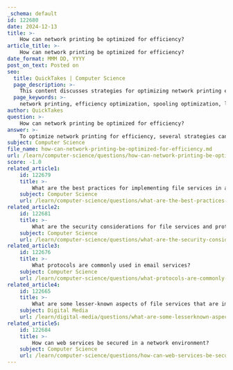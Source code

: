 ```yaml
---
_schema: default
id: 122680
date: 2024-12-13
title: >-
    How can network printing be optimized for efficiency?
article_title: >-
    How can network printing be optimized for efficiency?
date_format: MMM DD, YYYY
post_on_text: Posted on
seo:
  title: QuickTakes | Computer Science
  page_description: >-
    This content discusses strategies for optimizing network printing efficiency, including spooling optimization, load balancing, local network printing, network configuration, regular maintenance, traffic monitoring, and managed print services.
  page_keywords: >-
    network printing, efficiency optimization, spooling optimization, load balancing, local network printing, network configuration, access control, regular maintenance, monitor network traffic, managed print services
author: QuickTakes
question: >-
    How can network printing be optimized for efficiency?
answer: >-
    To optimize network printing for efficiency, several strategies can be implemented:\n\n1. **Spooling Optimization**: Adjust the spool settings on the print server to ensure efficient spooling. This helps balance speed and resource usage, reducing wait times for print jobs and improving overall productivity.\n\n2. **Load Balancing**: Distribute print jobs evenly across all available printers. This not only optimizes hardware usage but also enhances speed and flexibility, allowing for easy scalability as more printers can be added or removed from the pool as needed.\n\n3. **Local Network Printing**: Keep print jobs within the local network to avoid delays caused by WAN traffic. By minimizing the need for print jobs to travel to a remote print server, you can significantly improve printing speeds and reduce network congestion.\n\n4. **Network Configuration and Access Control**: Ensure that printers are configured to communicate securely over the network using protocols like Internet Printing Protocol (IPP) with encryption. This enhances both security and efficiency.\n\n5. **Regular Maintenance**: Conduct regular maintenance on print servers and printers to ensure they are functioning optimally. This includes updating printer drivers and checking for any hardware issues that may slow down printing.\n\n6. **Monitor Network Traffic**: Keep an eye on network traffic to identify any bottlenecks that may be affecting print performance. Addressing these issues can lead to improved efficiency.\n\n7. **Implement Managed Print Services**: Consider using managed print services to automate administrative processes and enforce better printing practices. This can help reduce staffing costs and improve the overall management of printing resources.\n\nBy following these strategies, organizations can create a more efficient and effective network printing environment, leading to increased productivity and reduced operational costs.
subject: Computer Science
file_name: how-can-network-printing-be-optimized-for-efficiency.md
url: /learn/computer-science/questions/how-can-network-printing-be-optimized-for-efficiency
score: -1.0
related_article1:
    id: 122679
    title: >-
        What are the best practices for implementing file services in a network?
    subject: Computer Science
    url: /learn/computer-science/questions/what-are-the-best-practices-for-implementing-file-services-in-a-network
related_article2:
    id: 122681
    title: >-
        What are the security considerations for file services and protocols?
    subject: Computer Science
    url: /learn/computer-science/questions/what-are-the-security-considerations-for-file-services-and-protocols
related_article3:
    id: 122676
    title: >-
        What protocols are commonly used in email services?
    subject: Computer Science
    url: /learn/computer-science/questions/what-protocols-are-commonly-used-in-email-services
related_article4:
    id: 122665
    title: >-
        What are some lesser-known aspects of file services that are important to understand?
    subject: Digital Media
    url: /learn/digital-media/questions/what-are-some-lesserknown-aspects-of-file-services-that-are-important-to-understand
related_article5:
    id: 122684
    title: >-
        How can web services be secured in a network environment?
    subject: Computer Science
    url: /learn/computer-science/questions/how-can-web-services-be-secured-in-a-network-environment
---
```


&nbsp;